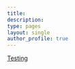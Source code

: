 ```yaml
---
title:
description: 
type: pages
layout: single
author_profile: true
---
```


[Testing](../blog/test-post.html)